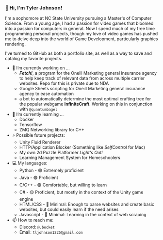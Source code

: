 ### 👋 Hi, I'm Tyler Johnson!

I'm a sophomore at NC State University pursuing a Master's of Computer Science.
From a young age, I had a passion for video games that bloomed into a passion for computers in general.
Now I spend much of my free time programming personal projects, though my love of video games has pushed me
to delve deep into the world of Game Development, particularly graphics rendering.

I've turned to GitHub as both a portfolio site, as well as a way to save and catalog my favorite projects.

- 🔭 I’m currently working on ...
  - ***Fetch!***, a program for the Oneill Marketing general insurance agency to help
keep track of relevant data from across multiple carrier websites. Repo for this is private due to NDA
  - Google Sheets scripting for Oneill Marketing general insurance agency to ease automation
  - a bot to automatically determine the most optimal crafting tree for the popular webgame **InfiniteCraft**. Working on this in conjunction with `@quantumbagel`
- 🌱 I’m currently learning ...
  - Docker
  - Tensorflow
  - ZMQ Networking library for C++
- ⚡ Possible future projects:
  - Unity Fluid Renderer
  - HTTP/Application Blocker (Something like _SelfControl_ for Mac)
  - My own 2d Puzzle Platformer _Light's Out!_
  - Learning Management System for Homeschoolers
- 💻 My languages:
  - Python - 🟢 Extremely proficient
  - Java - 🟢 Proficient
  - C/C++ - 🟢 Comfortable, but willing to learn
  - C# - 🟡 Proficient, but mostly in the context of the Unity game engine
  - HTML/CSS - 🔴 Minimal: Enough to parse websites and create basic websites, but could easily learn if the need arises
  - Javascript - 🔴 Minimal: Learning in the context of web scraping
- 📫 How to reach me:
  - Discord: `@.bocket`
  - Email: `tljohnson1225@gmail.com`
